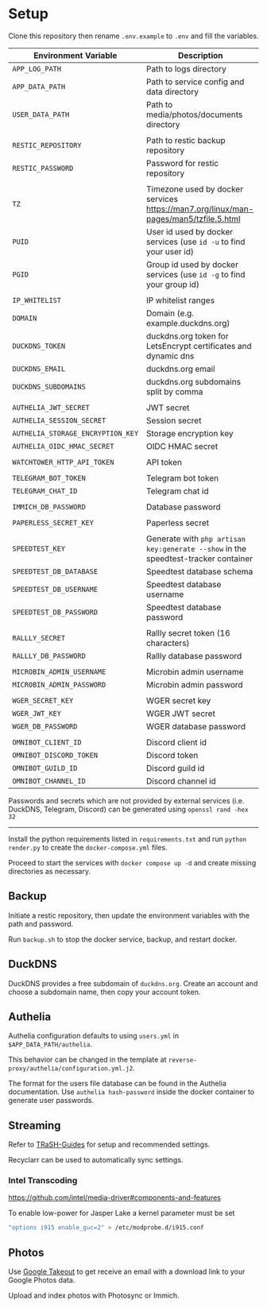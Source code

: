 # Setup

Clone this repository then rename `.env.example` to `.env` and fill the variables.

| Environment Variable              | Description                                                                           |
| --------------------------------- | ------------------------------------------------------------------------------------- |
| `APP_LOG_PATH`                    | Path to logs directory                                                                |
| `APP_DATA_PATH`                   | Path to service config and data directory                                             |
| `USER_DATA_PATH`                  | Path to media/photos/documents directory                                              |
|                                   |                                                                                       |
| `RESTIC_REPOSITORY`               | Path to restic backup repository                                                      |
| `RESTIC_PASSWORD`                 | Password for restic repository                                                        |
|                                   |                                                                                       |
| `TZ`                              | Timezone used by docker services https://man7.org/linux/man-pages/man5/tzfile.5.html  |
| `PUID`                            | User id used by docker services (use `id -u` to find your user id)                    |
| `PGID`                            | Group id used by docker services (use `id -g` to find your group id)                  |
|                                   |                                                                                       |
| `IP_WHITELIST`                    | IP whitelist ranges                                                                   |
| `DOMAIN`                          | Domain (e.g. example.duckdns.org)                                                     |
| `DUCKDNS_TOKEN`                   | duckdns.org token for LetsEncrypt certificates and dynamic dns                        |
| `DUCKDNS_EMAIL`                   | duckdns.org email                                                                     |
| `DUCKDNS_SUBDOMAINS`              | duckdns.org subdomains split by comma                                                 |
|                                   |                                                                                       |
| `AUTHELIA_JWT_SECRET`             | JWT secret                                                                            |
| `AUTHELIA_SESSION_SECRET`         | Session secret                                                                        |
| `AUTHELIA_STORAGE_ENCRYPTION_KEY` | Storage encryption key                                                                |
| `AUTHELIA_OIDC_HMAC_SECRET`       | OIDC HMAC secret                                                                      |
|                                   |                                                                                       |
| `WATCHTOWER_HTTP_API_TOKEN`       | API token                                                                             |
|                                   |                                                                                       |
| `TELEGRAM_BOT_TOKEN`              | Telegram bot token                                                                    |
| `TELEGRAM_CHAT_ID`                | Telegram chat id                                                                      |
|                                   |                                                                                       |
| `IMMICH_DB_PASSWORD`              | Database password                                                                     |
|                                   |                                                                                       |
| `PAPERLESS_SECRET_KEY`            | Paperless secret                                                                      |
|                                   |                                                                                       |
| `SPEEDTEST_KEY`                   | Generate with `php artisan key:generate --show` in the speedtest-tracker container    |
| `SPEEDTEST_DB_DATABASE`           | Speedtest database schema                                                             |
| `SPEEDTEST_DB_USERNAME`           | Speedtest database username                                                           |
| `SPEEDTEST_DB_PASSWORD`           | Speedtest database password                                                           |
|                                   |                                                                                       |
| `RALLLY_SECRET`                   | Rallly secret token (16 characters)                                                   |
| `RALLLY_DB_PASSWORD`              | Rallly database password                                                              |
|                                   |                                                                                       |
| `MICROBIN_ADMIN_USERNAME`         | Microbin admin username                                                               |
| `MICROBIN_ADMIN_PASSWORD`         | Microbin admin password                                                               |
|                                   |                                                                                       |
| `WGER_SECRET_KEY`                 | WGER secret key                                                                       |
| `WGER_JWT_KEY`                    | WGER JWT secret                                                                       |
| `WGER_DB_PASSWORD`                | WGER database password                                                                |
|                                   |                                                                                       |
| `OMNIBOT_CLIENT_ID`               | Discord client id                                                                     |
| `OMNIBOT_DISCORD_TOKEN`           | Discord token                                                                         |
| `OMNIBOT_GUILD_ID`                | Discord guild id                                                                      |
| `OMNIBOT_CHANNEL_ID`              | Discord channel id                                                                    |

Passwords and secrets which are not provided by external services (i.e. DuckDNS, Telegram, Discord) can be generated using `openssl rand -hex 32`

---

Install the python requirements listed in `requirements.txt` and run `python render.py` to create the `docker-compose.yml` files.

Proceed to start the services with `docker compose up -d` and create missing directories as necessary.

## Backup
Initiate a restic repository, then update the environment variables with the path and password.

Run `backup.sh` to stop the docker service, backup, and restart docker.

## DuckDNS

DuckDNS provides a free subdomain of `duckdns.org`. Create an account and choose a subdomain name, then copy your account token.

## Authelia

Authelia configuration defaults to using `users.yml` in `$APP_DATA_PATH/authelia`.

This behavior can be changed in the template at `reverse-proxy/authelia/configuration.yml.j2`.

The format for the users file database can be found in the Authelia documentation. Use `authelia hash-password` inside the docker container to generate user passwords.

## Streaming

Refer to [TRaSH-Guides](https://trash-guides.info/) for setup and recommended settings.

Recyclarr can be used to automatically sync settings.

### Intel Transcoding

https://github.com/intel/media-driver#components-and-features

To enable low-power for Jasper Lake a kernel parameter must be set
```bash
"options i915 enable_guc=2" > /etc/modprobe.d/i915.conf
```

## Photos

Use [Google Takeout](https://takeout.google.com/settings/takeout) to get receive an email with a download link to your Google Photos data.

Upload and index photos with Photosync or Immich.

